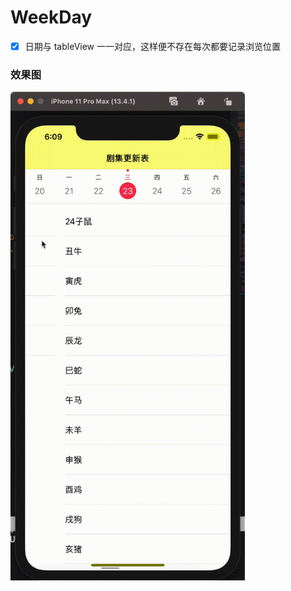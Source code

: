 # WeekDay

- [x] 日期与 tableView 一一对应，这样便不存在每次都要记录浏览位置


### 效果图
<img src="https://github.com/cxymq/Images/blob/master/week-schedule/weekday.gif" width="375" alt="效果图">

